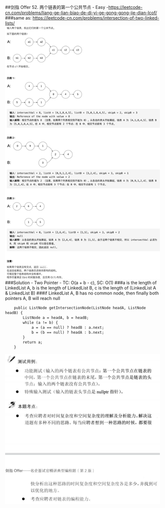 ##剑指 Offer 52. 两个链表的第一个公共节点 - Easy -https://leetcode-cn.com/problems/liang-ge-lian-biao-de-di-yi-ge-gong-gong-jie-dian-lcof/ 
###same as: https://leetcode-cn.com/problems/intersection-of-two-linked-lists/
![img of offer 52](imgs/offer%2052.png)
###Solution - Two Pointer - TC: O(a + b - c), SC: O(1)
###a is the length of LinkedList A, b is the length of LinkedList B, c is the length of (LinkedList A & LinkedList B)
###if LinkedList A, B has no common node, then finally both pointers A, B will reach null
```
    public ListNode getIntersectionNode(ListNode headA, ListNode headB) {
        ListNode a = headA, b = headB;
        while (a != b) {
            a = (a == null) ? headB : a.next;
            b = (b == null) ? headA : b.next;
        }
        return a;
    }
```
![img of offer 52_1](imgs/offer%2052_1.png)